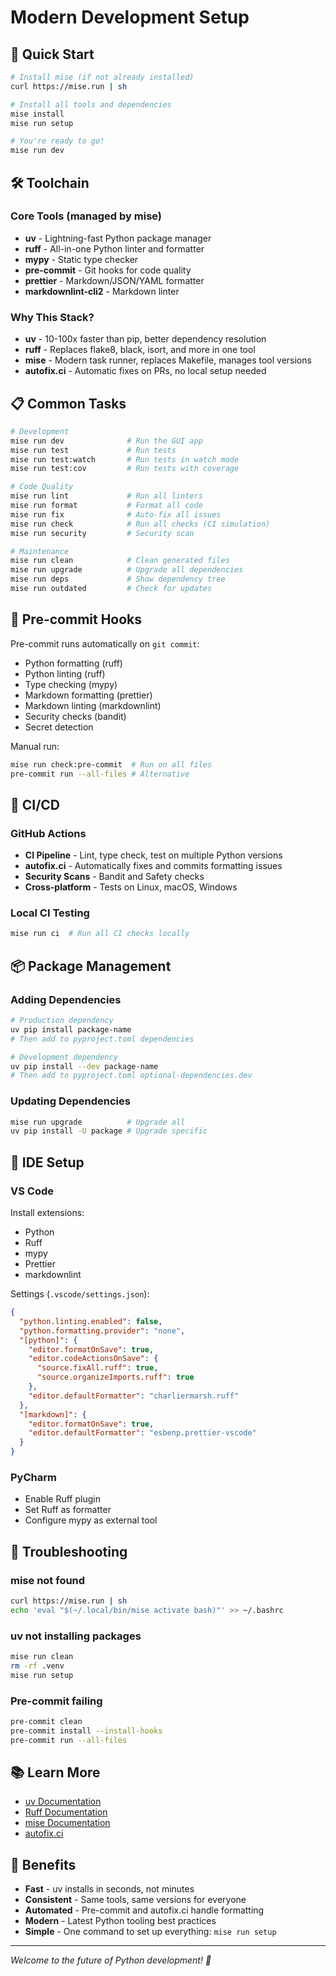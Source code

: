 # Modern Development Setup

## 🚀 Quick Start

```bash
# Install mise (if not already installed)
curl https://mise.run | sh

# Install all tools and dependencies
mise install
mise run setup

# You're ready to go!
mise run dev
```

## 🛠️ Toolchain

### Core Tools (managed by mise)
- **uv** - Lightning-fast Python package manager
- **ruff** - All-in-one Python linter and formatter
- **mypy** - Static type checker
- **pre-commit** - Git hooks for code quality
- **prettier** - Markdown/JSON/YAML formatter
- **markdownlint-cli2** - Markdown linter

### Why This Stack?

- **uv** - 10-100x faster than pip, better dependency resolution
- **ruff** - Replaces flake8, black, isort, and more in one tool
- **mise** - Modern task runner, replaces Makefile, manages tool versions
- **autofix.ci** - Automatic fixes on PRs, no local setup needed

## 📋 Common Tasks

```bash
# Development
mise run dev              # Run the GUI app
mise run test             # Run tests
mise run test:watch       # Run tests in watch mode
mise run test:cov         # Run tests with coverage

# Code Quality
mise run lint             # Run all linters
mise run format           # Format all code
mise run fix              # Auto-fix all issues
mise run check            # Run all checks (CI simulation)
mise run security         # Security scan

# Maintenance
mise run clean            # Clean generated files
mise run upgrade          # Upgrade all dependencies
mise run deps             # Show dependency tree
mise run outdated         # Check for updates
```

## 🎯 Pre-commit Hooks

Pre-commit runs automatically on `git commit`:
- Python formatting (ruff)
- Python linting (ruff)
- Type checking (mypy)
- Markdown formatting (prettier)
- Markdown linting (markdownlint)
- Security checks (bandit)
- Secret detection

Manual run:
```bash
mise run check:pre-commit  # Run on all files
pre-commit run --all-files # Alternative
```

## 🤖 CI/CD

### GitHub Actions
- **CI Pipeline** - Lint, type check, test on multiple Python versions
- **autofix.ci** - Automatically fixes and commits formatting issues
- **Security Scans** - Bandit and Safety checks
- **Cross-platform** - Tests on Linux, macOS, Windows

### Local CI Testing
```bash
mise run ci  # Run all CI checks locally
```

## 📦 Package Management

### Adding Dependencies
```bash
# Production dependency
uv pip install package-name
# Then add to pyproject.toml dependencies

# Development dependency
uv pip install --dev package-name
# Then add to pyproject.toml optional-dependencies.dev
```

### Updating Dependencies
```bash
mise run upgrade          # Upgrade all
uv pip install -U package # Upgrade specific
```

## 🔧 IDE Setup

### VS Code
Install extensions:
- Python
- Ruff
- mypy
- Prettier
- markdownlint

Settings (`.vscode/settings.json`):
```json
{
  "python.linting.enabled": false,
  "python.formatting.provider": "none",
  "[python]": {
    "editor.formatOnSave": true,
    "editor.codeActionsOnSave": {
      "source.fixAll.ruff": true,
      "source.organizeImports.ruff": true
    },
    "editor.defaultFormatter": "charliermarsh.ruff"
  },
  "[markdown]": {
    "editor.formatOnSave": true,
    "editor.defaultFormatter": "esbenp.prettier-vscode"
  }
}
```

### PyCharm
- Enable Ruff plugin
- Set Ruff as formatter
- Configure mypy as external tool

## 🐛 Troubleshooting

### mise not found
```bash
curl https://mise.run | sh
echo 'eval "$(~/.local/bin/mise activate bash)"' >> ~/.bashrc
```

### uv not installing packages
```bash
mise run clean
rm -rf .venv
mise run setup
```

### Pre-commit failing
```bash
pre-commit clean
pre-commit install --install-hooks
pre-commit run --all-files
```

## 📚 Learn More

- [uv Documentation](https://github.com/astral-sh/uv)
- [Ruff Documentation](https://docs.astral.sh/ruff/)
- [mise Documentation](https://mise.jdx.dev/)
- [autofix.ci](https://autofix.ci/)

## 🎉 Benefits

- **Fast** - uv installs in seconds, not minutes
- **Consistent** - Same tools, same versions for everyone
- **Automated** - Pre-commit and autofix.ci handle formatting
- **Modern** - Latest Python tooling best practices
- **Simple** - One command to set up everything: `mise run setup`

---

*Welcome to the future of Python development! 🚀*